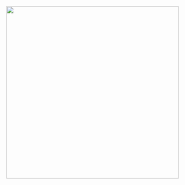 <div id="header" align="center">
  <img src="https://media.giphy.com/media/ZVik7pBtu9dNS/giphy.gif" width="450"/>
</div>
